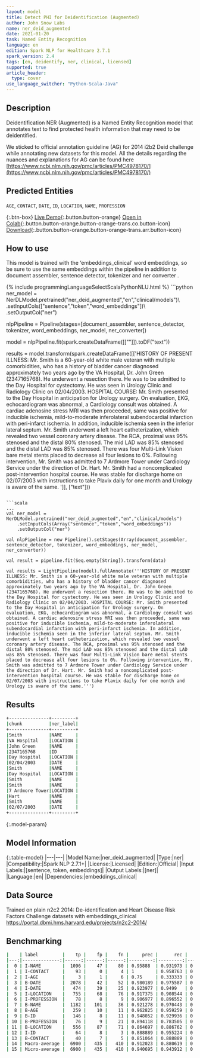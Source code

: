 ```yaml
---
layout: model
title: Detect PHI for Deidentification (Augmented)
author: John Snow Labs
name: ner_deid_augmented
date: 2021-01-20
task: Named Entity Recognition
language: en
edition: Spark NLP for Healthcare 2.7.1
spark_version: 2.4
tags: [en, deidentify, ner, clinical, licensed]
supported: true
article_header:
  type: cover
use_language_switcher: "Python-Scala-Java"
---
```


## Description

Deidentification NER (Augmented) is a Named Entity Recognition model that annotates text to find protected health information that may need to be deidentified.

We sticked to official annotation guideline (AG) for 2014 i2b2 Deid challenge while annotating new datasets for this model. All the details regarding the nuances and explanations for AG can be found here [https://www.ncbi.nlm.nih.gov/pmc/articles/PMC4978170/](https://www.ncbi.nlm.nih.gov/pmc/articles/PMC4978170/)

## Predicted Entities

`AGE`, `CONTACT`, `DATE`, `ID`, `LOCATION`, `NAME`, `PROFESSION`

{:.btn-box}
[Live Demo](https://demo.johnsnowlabs.com/healthcare/NER_DEMOGRAPHICS/){:.button.button-orange}
[Open in Colab](https://github.com/JohnSnowLabs/spark-nlp-workshop/blob/3de6f25c23cd487d829ac3ce444ef19cfbe02631/tutorials/Certification_Trainings/Healthcare/4.Clinical_DeIdentificiation.ipynb){:.button.button-orange.button-orange-trans.co.button-icon}
[Download](https://s3.amazonaws.com/auxdata.johnsnowlabs.com/clinical/models/ner_deid_augmented_en_2.7.1_2.4_1611145829422.zip){:.button.button-orange.button-orange-trans.arr.button-icon}

## How to use

This model is trained with the ‘embeddings_clinical’ word embeddings, so be sure to use the same embeddings within the pipeline in addition to document assembler, sentence detector, tokenizer and ner converter .

<div class="tabs-box" markdown="1">
{% include programmingLanguageSelectScalaPythonNLU.html %}
```python
ner_model = NerDLModel.pretrained("ner_deid_augmented","en","clinical/models")\
	.setInputCols(["sentence","token","word_embeddings"])\
	.setOutputCol("ner")

nlpPipeline = Pipeline(stages=[document_assembler, sentence_detector, tokenizer, word_embeddings, ner_model, ner_converter])

model = nlpPipeline.fit(spark.createDataFrame([[""]]).toDF("text"))

results = model.transform(spark.createDataFrame([['HISTORY OF PRESENT ILLNESS: Mr. Smith is a 60-year-old white male veteran with multiple comorbidities, who has a history of bladder cancer diagnosed approximately two years ago by the VA Hospital, Dr. John Green (2347165768). He underwent a resection there. He was to be admitted to the Day Hospital for cystectomy. He was seen in Urology Clinic and Radiology Clinic on 02/04/2003. HOSPITAL COURSE: Mr. Smith presented to the Day Hospital in anticipation for Urology surgery. On evaluation, EKG, echocardiogram was abnormal, a Cardiology consult was obtained. A cardiac adenosine stress MRI was then proceeded, same was positive for inducible ischemia, mild-to-moderate inferolateral subendocardial infarction with peri-infarct ischemia. In addition, inducible ischemia seen in the inferior lateral septum. Mr. Smith underwent a left heart catheterization, which revealed two vessel coronary artery disease. The RCA, proximal was 95% stenosed and the distal 80% stenosed. The mid LAD was 85% stenosed and the distal LAD was 85% stenosed. There was four Multi-Link Vision bare metal stents placed to decrease all four lesions to 0%. Following intervention, Mr. Smith was admitted to 7 Ardmore Tower under Cardiology Service under the direction of Dr. Hart. Mr. Smith had a noncomplicated post-intervention hospital course. He was stable for discharge home on 02/07/2003 with instructions to take Plavix daily for one month and Urology is aware of the same. ']], ["text"]))

```

```scala
...
val ner_model = NerDLModel.pretrained("ner_deid_augmented","en","clinical/models")
	.setInputCols(Array("sentence","token","word_embeddings"))
	.setOutputCol("ner")

val nlpPipeline = new Pipeline().setStages(Array(document_assembler, sentence_detector, tokenizer, word_embeddings, ner_model, ner_converter))

val result = pipeline.fit(Seq.empty[String]).transform(data)

val results = LightPipeline(model).fullAnnotate('''HISTORY OF PRESENT ILLNESS: Mr. Smith is a 60-year-old white male veteran with multiple comorbidities, who has a history of bladder cancer diagnosed approximately two years ago by the VA Hospital, Dr. John Green (2347165768). He underwent a resection there. He was to be admitted to the Day Hospital for cystectomy. He was seen in Urology Clinic and Radiology Clinic on 02/04/2003. HOSPITAL COURSE: Mr. Smith presented to the Day Hospital in anticipation for Urology surgery. On evaluation, EKG, echocardiogram was abnormal, a Cardiology consult was obtained. A cardiac adenosine stress MRI was then proceeded, same was positive for inducible ischemia, mild-to-moderate inferolateral subendocardial infarction with peri-infarct ischemia. In addition, inducible ischemia seen in the inferior lateral septum. Mr. Smith underwent a left heart catheterization, which revealed two vessel coronary artery disease. The RCA, proximal was 95% stenosed and the distal 80% stenosed. The mid LAD was 85% stenosed and the distal LAD was 85% stenosed. There was four Multi-Link Vision bare metal stents placed to decrease all four lesions to 0%. Following intervention, Mr. Smith was admitted to 7 Ardmore Tower under Cardiology Service under the direction of Dr. Hart. Mr. Smith had a noncomplicated post-intervention hospital course. He was stable for discharge home on 02/07/2003 with instructions to take Plavix daily for one month and Urology is aware of the same.''')
```

</div>

## Results

```bash
+---------------+---------+
|chunk          |ner_label|
+---------------+---------+
|Smith          |NAME     |
|VA Hospital    |LOCATION |
|John Green     |NAME     |
|2347165768     |ID       |
|Day Hospital   |LOCATION |
|02/04/2003     |DATE     |
|Smith          |NAME     |
|Day Hospital   |LOCATION |
|Smith          |NAME     |
|Smith          |NAME     |
|7 Ardmore Tower|LOCATION |
|Hart           |NAME     |
|Smith          |NAME     |
|02/07/2003     |DATE     |
+---------------+---------+
```

{:.model-param}
## Model Information

{:.table-model}
|---|---|
|Model Name:|ner_deid_augmented|
|Type:|ner|
|Compatibility:|Spark NLP 2.7.1+|
|License:|Licensed|
|Edition:|Official|
|Input Labels:|[sentence, token, embeddings]|
|Output Labels:|[ner]|
|Language:|en|
|Dependencies:|embeddings_clinical|

## Data Source

Trained on plain n2c2 2014: De-identification and Heart Disease Risk Factors Challenge datasets with embeddings_clinical https://portal.dbmi.hms.harvard.edu/projects/n2c2-2014/

## Benchmarking

```bash
|    | label         |    tp |    fp |    fn |     prec |      rec |       f1 |
|---:|--------------:|------:|------:|------:|---------:|---------:|---------:|
|  0 | I-NAME        |  1096 |    47 |    80 | 0.95888  | 0.931973 | 0.945235 |
|  1 | I-CONTACT     |    93 |     0 |     4 | 1        | 0.958763 | 0.978947 |
|  2 | I-AGE         |     3 |     1 |     6 | 0.75     | 0.333333 | 0.461538 |
|  3 | B-DATE        |  2078 |    42 |    52 | 0.980189 | 0.975587 | 0.977882 |
|  4 | I-DATE        |   474 |    39 |    25 | 0.923977 | 0.9499   | 0.936759 |
|  5 | I-LOCATION    |   755 |    68 |    76 | 0.917375 | 0.908544 | 0.912938 |
|  6 | I-PROFESSION  |    78 |     8 |     9 | 0.906977 | 0.896552 | 0.901734 |
|  7 | B-NAME        |  1182 |   101 |    36 | 0.921278 | 0.970443 | 0.945222 |
|  8 | B-AGE         |   259 |    10 |    11 | 0.962825 | 0.959259 | 0.961039 |
|  9 | B-ID          |   146 |     8 |    11 | 0.948052 | 0.929936 | 0.938907 |
| 10 | B-PROFESSION  |    76 |     9 |    21 | 0.894118 | 0.783505 | 0.835165 |
| 11 | B-LOCATION    |   556 |    87 |    71 | 0.864697 | 0.886762 | 0.875591 |
| 12 | I-ID          |    64 |     8 |     3 | 0.888889 | 0.955224 | 0.920863 |
| 13 | B-CONTACT     |    40 |     7 |     5 | 0.851064 | 0.888889 | 0.869565 |
| 14 | Macro-average |  6900 |   435 |   410 | 0.912023 | 0.880619 | 0.896046 |
| 15 | Micro-average |  6900 |   435 |   410 | 0.940695 | 0.943912 | 0.942301 |
```